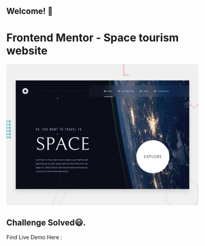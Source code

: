 ## Welcome! 👋

# Frontend Mentor - Space tourism website

![Design preview for the Space tourism website coding challenge](./preview.jpg)

## Challenge Solved😃.

Find Live Demo Here :

